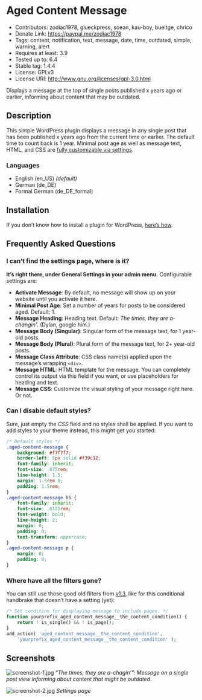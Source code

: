 # Aged Content Message
* Contributors:      zodiac1978, glueckpress, soean, kau-boy, bueltge, chrico
* Donate Link:       https://paypal.me/zodiac1978
* Tags:              content, notification, text, message, date, time, outdated, simple, warning, alert
* Requires at least: 3.9
* Tested up to:      6.4
* Stable tag:        1.4.4
* License:           GPLv3
* License URI:       http://www.gnu.org/licenses/gpl-3.0.html

Displays a message at the top of single posts published x years ago or earlier, informing about content that may be outdated.

## Description

This simple WordPress plugin displays a message in any single post that has been published x years ago from the current time or earlier. The default time to count back is 1 year. Minimal post age as well as message text, HTML, and CSS are [fully customizable via settings](#frequently-asked-questions).

### Languages

* English (en_US) _(default)_
* German (de_DE)
* Formal German (de_DE_formal)

## Installation

If you don’t know how to install a plugin for WordPress, [here’s how](https://wordpress.org/documentation/article/manage-plugins/#installing-plugins-1).

## Frequently Asked Questions

### I can’t find the settings page, where is it?

**It’s right there, under General Settings in your admin menu.** Configurable settings are:

* __Activate Message__: By default, no message will show up on your website until you activate it here.
* __Minimal Post Age__: Set a number of years for posts to be considered aged. Default: 1.
* __Message Heading__: Heading text. Default: _The times, they are a-changin’_. (Dylan, google him.)
* __Message Body (Singular)__: Singular form of the message text, for 1 year-old posts.
* __Message Body (Plural)__: Plural form of the message text, for 2+ year-old posts.
* __Message Class Attribute__: CSS class name(s) applied upon the message’s wrapping `<div>`.
* __Message HTML__: HTML template for the message. You can completely control its output via this field if you want, or use placeholders for heading and text.
* __Message CSS__: Customize the visual styling of your message right here. Or not.

### Can I disable default styles?

Sure, just empty the _CSS_ field and no styles shall be applied. If you want to add styles to your theme instead, this might get you started:

```css
/* Default styles */
.aged-content-message {
	background: #f7f7f7;
	border-left: 5px solid #f39c12;
	font-family: inherit;
	font-size: .875rem;
	line-height: 1.5;
	margin: 1.5rem 0;
	padding: 1.5rem;
}
.aged-content-message h5 {
	font-family: inherit;
	font-size: .8125rem;
	font-weight: bold;
	line-height: 2;
	margin: 0;
	padding: 0;
	text-transform: uppercase;
}
.aged-content-message p {
	margin: 0;
	padding: 0;
}
```

### Where have all the filters gone?

You can still use those good old filters from [v1.3](https://github.com/Zodiac1978/aged-content-message/tree/v1.3), like for this conditional handbrake that doesn’t have a setting (yet):

```php
/* Set condition for displaying message to include pages. */
function yourprefix_aged_content_message__the_content_condition() {
	return ! is_single() && ! is_page();
}
add_action( 'aged_content_message__the_content_condition',
	'yourprefix_aged_content_message__the_content_condition' );
```

## Screenshots
![screenshot-1.jpg](https://raw.githubusercontent.com/Zodiac1978/aged-content-message/master/.wordpress-org/screenshot-1.jpg)
_“The times, they are a-chagin’”: Message on a single post view informing about content that might be outdated._

![screenshot-2.jpg](https://raw.githubusercontent.com/Zodiac1978/aged-content-message/master/.wordpress-org/screenshot-2.jpg)
_Settings page_
